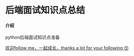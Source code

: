 # 后端面试知识点总结

#### 介绍
python后端面试知识点准备

[欢迎follow me，一起成长，thanks a lot for your following :kissing_closed_eyes: ](https://gitee.com/Linrena)
